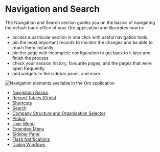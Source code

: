 <a id="getting-started-navigation"></a>

# Navigation and Search

The Navigation and Search section guides you on the basics of navigating the default back-office of your Oro application and illustrates how to:

* access a particular section in one click with useful navigation tools
* pin the most important records to monitor the changes and be able to reach them instantly
* pin the page with incomplete configuration to get back to it later and finish the process
* check your session history, favourite pages, and the pages that were open frequently
* add widgets to the sidebar panel, and more

![Navigation elements available in the Oro application](user/img/getting_started/navigation/navigation_basics.png)

* [Navigation Basics](navigation-basics.md)
* [Record Tables (Grids)](record-tables.md)
* [Shortcuts](shortcuts.md)
* [Search](search.md)
* [Company Structure and Organization Selector](org-selector.md)
* [Pinbar](pinbar.md)
* [User Menu](user-menu.md)
* [Extended Menu](extended-menu.md)
* [Sidebar Panel](sidebar-panel.md)
* [Flash Notifications](flash-notifications.md)
* [Dialog Windows](dialog-windows.md)

